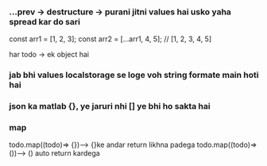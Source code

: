 <!-- # React + Vite

This template provides a minimal setup to get React working in Vite with HMR and some ESLint rules.

Currently, two official plugins are available:

- [@vitejs/plugin-react](https://github.com/vitejs/vite-plugin-react/blob/main/packages/plugin-react) uses [Babel](https://babeljs.io/) for Fast Refresh
- [@vitejs/plugin-react-swc](https://github.com/vitejs/vite-plugin-react/blob/main/packages/plugin-react-swc) uses [SWC](https://swc.rs/) for Fast Refresh

## Expanding the ESLint configuration

If you are developing a production application, we recommend using TypeScript with type-aware lint rules enabled. Check out the [TS template](https://github.com/vitejs/vite/tree/main/packages/create-vite/template-react-ts) for information on how to integrate TypeScript and [`typescript-eslint`](https://typescript-eslint.io) in your project. -->


### ...prev -> destructure -> purani jitni values hai usko yaha spread kar do sari

const arr1 = [1, 2, 3];
const arr2 = [...arr1, 4, 5]; // [1, 2, 3, 4, 5]

har todo -> ek object hai


### jab bhi values localstorage se loge voh string formate main hoti hai

### json ka matlab {}, ye jaruri nhi [] ye bhi ho sakta hai

### map
todo.map((todo)=> {})--> {}ke andar return likhna padega
todo.map((todo)=>())--> () auto return kardega